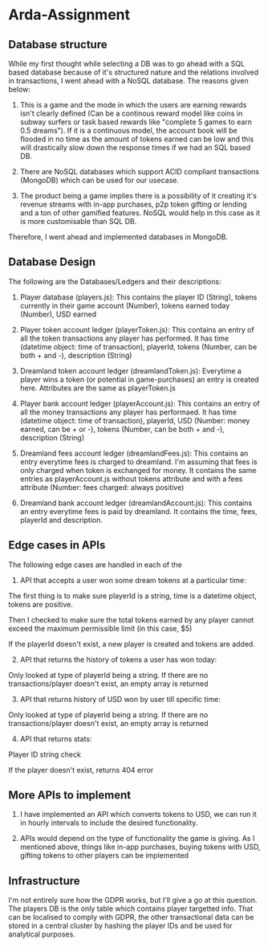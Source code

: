 # Arda-Assignment

## Database structure
While my first thought while selecting a DB was to go ahead with a SQL based database because of it's structured nature and the relations involved in transactions, I went ahead with a NoSQL database. The reasons given below:

1. This is a game and the mode in which the users are earning rewards isn't clearly defined (Can be a continous reward model like coins in subway surfers or task based rewards like "complete 5 games to earn 0.5 dreams"). If it is a continuous model, the account book will be flooded in no time as the amount of tokens earned can be low and this will drastically slow down the response times if we had an SQL based DB.

2. There are NoSQL databases which support ACID compliant transactions (MongoDB) which can be used for our usecase.

3. The product being a game implies there is a possibility of it creating it's revenue streams with in-app purchases, p2p token gifting or lending and a ton of other gamified features. NoSQL would help in this case as it is more customisable than SQL DB.

Therefore, I went ahead and implemented databases in MongoDB.

## Database Design
The following are the Databases/Ledgers and their descriptions:

1. Player database (players.js): This contains the player ID (String), tokens currently in their game account (Number), tokens earned today (Number), USD earned

2. Player token account ledger (playerToken.js): This contains an entry of all the token transactions any player has performed. It has time (datetime object: time of transaction), playerId, tokens (Number, can be both + and -), description (String)

3. Dreamland token account ledger (dreamlandToken.js): Everytime a player wins a token (or potential in game-purchases) an entry is created here. Attributes are the same as playerToken.js

4. Player bank account ledger (playerAccount.js): This contains an entry of all the money transactions any player has performaed. It has time (datetime object: time of transaction), playerId, USD (Number: money earned, can be + or -), tokens (Number, can be both + and -), description (String)

5. Dreamland fees account ledger (dreamlandFees.js): This contains an entry everytime fees is charged to dreamland. I'm assuming that fees is only charged when token is exchanged for money. It contains the same entries as playerAccount.js without tokens attribute and with a fees attribute (Number: fees charged: always positive)

6. Dreamland bank account ledger (dreamlandAccount.js): This contains an entry everytime fees is paid by dreamland. It contains the time, fees, playerId and description.

## Edge cases in APIs
The following edge cases are handled in each of the

1. API that accepts a user won some dream tokens at a particular time:

The first thing is to make sure playerId is a string, time is a datetime object, tokens are positive.

Then I checked to make sure the total tokens earned by any player cannot exceed the maximum permissible limit (in this case, $5)

If the playerId doesn't exist, a new player is created and tokens are added.

2. API that returns the history of tokens a user has won today:

Only looked at type of playerId being a string. If there are no transactions/player doesn't exist, an empty array is returned

3. API that returns history of USD won by user till specific time:

Only looked at type of playerId being a string. If there are no transactions/player doesn't exist, an empty array is returned

4. API that returns stats:

Player ID string check

If the player doesn't exist, returns 404 error

## More APIs to implement

1. I have implemented an API which converts tokens to USD, we can run it in hourly intervals to include the desired functionality.

2. APIs would depend on the type of functionality the game is giving. As I mentioned above, things like in-app purchases, buying tokens with USD, gifting tokens to other players can be implemented

## Infrastructure

I'm not entirely sure how the GDPR works, but I'll give a go at this question. The players DB is the only table which contains player targetted info. That can be localised to comply with GDPR, the other transactional data can be stored in a central cluster by hashing the player IDs and be used for analytical purposes.